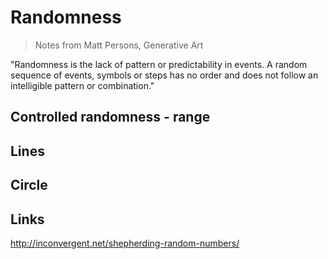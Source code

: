 # Randomness
> Notes from Matt Persons, Generative Art

"Randomness is the lack of pattern or predictability in events. A random sequence of events, symbols or steps has no order and does not follow an intelligible pattern or combination."

## Controlled randomness - range

## Lines

## Circle


## Links
http://inconvergent.net/shepherding-random-numbers/
